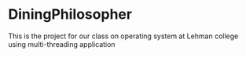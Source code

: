 # DiningPhilosopher
This is the project for our class on operating system at Lehman college using multi-threading application
